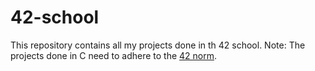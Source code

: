 # 42-school
This repository contains all my projects done in th 42 school. Note: The projects done in C need to adhere to the [42 norm](norm.pdf).

